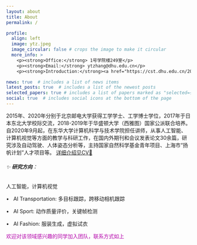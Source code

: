 ```yaml
---
layout: about
title: About
permalink: /

profile:
  align: left
  image: ytz.jpeg
  image_circular: false # crops the image to make it circular
  more_info: >
    <p><strong>Office:</strong> 1号学院楼249室</p>
    <p><strong>Email:</strong> ytzhang@dhu.edu.cn</p>
    <p><strong>Introduction:</strong><a href="https://cst.dhu.edu.cn/2020/1201/c3131a270546/page.htm">[Web]</p>

news: true  # includes a list of news items
latest_posts: true  # includes a list of the newest posts
selected_papers: true # includes a list of papers marked as "selected={true}"
social: true  # includes social icons at the bottom of the page
---
```


2015年、2020年分别于北京邮电大学获得工学学士、工学博士学位，2017年于日本东北大学校际交流，2018-2019年于华盛顿大学（西雅图）国家公派联合培养。自2020年9月起，在东华大学计算机科学与技术学院担任讲师，从事人工智能、计算机视觉等方面的教学与科研工作，在国内外期刊和会议发表论文30余篇，研究涉及自动驾驶、人体姿态分析等，主持国家自然科学基金青年项目、上海市“扬帆计划”人才项目等。
 <a href='https://jellyshuang.github.io/cv/'> 详细介绍见CV📄 </a>

###### ✨ **研究方向**：

人工智能，计算机视觉

• &nbsp; AI Transportation: 多目标跟踪，跨移动相机跟踪

• &nbsp; AI Sport: 动作质量评价，关键帧检测

• &nbsp; AI Fashion: 服装生成，虚拟试衣


<div style="color:rgb(181, 9, 172); margin-bottom: 100px;">欢迎对该领域感兴趣的同学加入团队，联系方式如上</div>

<!-- Write your biography here. Tell the world about yourself. Link to your favorite [subreddit](http://reddit.com). You can put a picture in, too. The code is already in, just name your picture `prof_pic.jpg` and put it in the `img/` folder.

Put your address / P.O. box / other info right below your picture. You can also disable any of these elements by editing `profile` property of the YAML header of your `_pages/about.md`. Edit `_bibliography/papers.bib` and Jekyll will render your [publications page](/al-folio/publications/) automatically.

Link to your social media connections, too. This theme is set up to use [Font Awesome icons](http://fortawesome.github.io/Font-Awesome/) and [Academicons](https://jpswalsh.github.io/academicons/), like the ones below. Add your Facebook, Twitter, LinkedIn, Google Scholar, or just disable all of them. -->